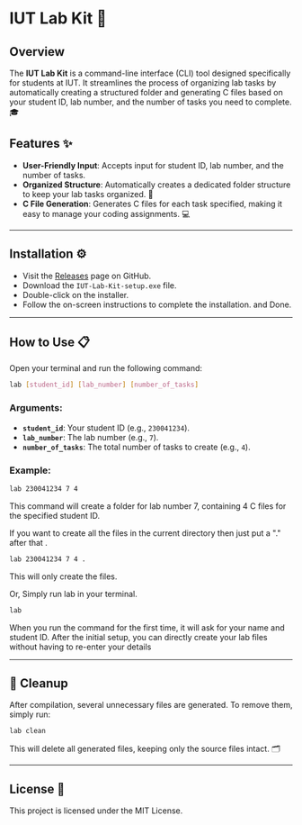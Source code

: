 # IUT Lab Kit 🚀

## Overview
The **IUT Lab Kit** is a command-line interface (CLI) tool designed specifically for students at IUT. It streamlines the process of organizing lab tasks by automatically creating a structured folder and generating C files based on your student ID, lab number, and the number of tasks you need to complete. 🎓

## Features ✨
- **User-Friendly Input**: Accepts input for student ID, lab number, and the number of tasks.
- **Organized Structure**: Automatically creates a dedicated folder structure to keep your lab tasks organized. 📂
- **C File Generation**: Generates C files for each task specified, making it easy to manage your coding assignments. 💻
---

## Installation ⚙️
- Visit the [Releases](https://github.com/notenderdreams/IUT-Lab-Kit/releases/tag/cli) page on GitHub.
- Download the `IUT-Lab-Kit-setup.exe` file.
- Double-click on  the installer.
- Follow the on-screen instructions to complete the installation.
and Done.

---
## How to Use 📋
Open your terminal and run the following command:

```bash
lab [student_id] [lab_number] [number_of_tasks]
```

### Arguments:
- **`student_id`**: Your student ID (e.g., `230041234`).
- **`lab_number`**: The lab number (e.g., `7`).
- **`number_of_tasks`**: The total number of tasks to create (e.g., `4`).

### Example:
```bash
lab 230041234 7 4
```

This command will create a folder for lab number 7, containing 4 C files for the specified student ID.


If you want to create all the files in the current directory then just put a "." after that .
```bash
lab 230041234 7 4 .
```
This will only create the files.



Or,
Simply run lab in your terminal. 
```bash
lab
```

When you run the command for the first time, it will ask for your name and student ID.
After the initial setup, you can directly create your lab files without having to re-enter your details

---

## 🧹 Cleanup

After compilation, several unnecessary files are generated. To remove them, simply run:

```bash
lab clean
```

This will delete all generated files, keeping only the source files intact. 🗂️

---



## License 📄
This project is licensed under the MIT License.
